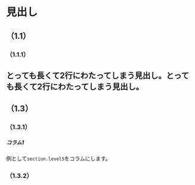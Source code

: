 # 見出し

## （1.1）

### （1.1.1）

## とっても長くて2行にわたってしまう見出し。とっても長くて2行にわたってしまう見出し。

<div style="break-after: page"></div>

## （1.3）

### （1.3.1）

##### コラム1

例として`section.level5`をコラムにします。

#####

### （1.3.2）